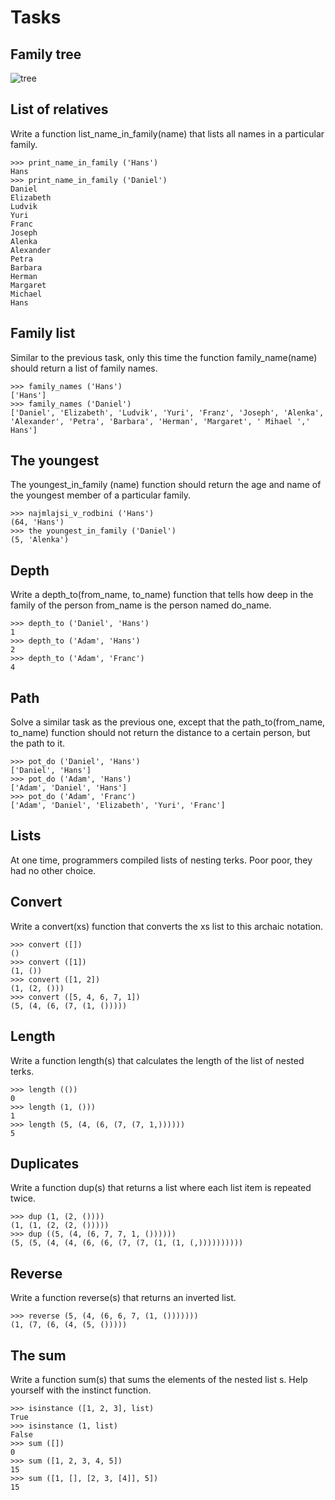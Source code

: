 # Tasks
## Family tree
<img src="https://ucilnica.fri.uni-lj.si/file.php/166/vaje/novak.png" 
alt="tree" />

## List of relatives
Write a function list_name_in_family(name) that lists all names in a particular family.
```
>>> print_name_in_family ('Hans')
Hans
>>> print_name_in_family ('Daniel')
Daniel
Elizabeth
Ludvik
Yuri
Franc
Joseph
Alenka
Alexander
Petra
Barbara
Herman
Margaret
Michael
Hans
```
## Family list
Similar to the previous task, only this time the function family_name(name) should return a list of family names.
```
>>> family_names ('Hans')
['Hans']
>>> family_names ('Daniel')
['Daniel', 'Elizabeth', 'Ludvik', 'Yuri', 'Franz', 'Joseph', 'Alenka', 'Alexander', 'Petra', 'Barbara', 'Herman', 'Margaret', ' Mihael ',' Hans']
```
## The youngest
The youngest_in_family (name) function should return the age and name of the youngest member of a particular family.
```
>>> najmlajsi_v_rodbini ('Hans')
(64, 'Hans')
>>> the youngest_in_family ('Daniel')
(5, 'Alenka')
```
## Depth
Write a depth_to(from_name, to_name) function that tells how deep in the family of the person from_name is the person named do_name.
```
>>> depth_to ('Daniel', 'Hans')
1
>>> depth_to ('Adam', 'Hans')
2
>>> depth_to ('Adam', 'Franc')
4
```
## Path
Solve a similar task as the previous one, except that the path_to(from_name, to_name) function should not return the distance to a certain person, but the path to it.
```
>>> pot_do ('Daniel', 'Hans')
['Daniel', 'Hans']
>>> pot_do ('Adam', 'Hans')
['Adam', 'Daniel', 'Hans']
>>> pot_do ('Adam', 'Franc')
['Adam', 'Daniel', 'Elizabeth', 'Yuri', 'Franc']
```
## Lists
At one time, programmers compiled lists of nesting terks. Poor poor, they had no other choice.

## Convert
Write a convert(xs) function that converts the xs list to this archaic notation.
```
>>> convert ([])
()
>>> convert ([1])
(1, ())
>>> convert ([1, 2])
(1, (2, ()))
>>> convert ([5, 4, 6, 7, 1])
(5, (4, (6, (7, (1, ()))))
```
## Length
Write a function length(s) that calculates the length of the list of nested terks.
```
>>> length (())
0
>>> length (1, ()))
1
>>> length (5, (4, (6, (7, (7, 1,))))))
5
```
## Duplicates
Write a function dup(s) that returns a list where each list item is repeated twice.
```
>>> dup (1, (2, ())))
(1, (1, (2, (2, ()))))
>>> dup ((5, (4, (6, 7, 7, 1, ())))))
(5, (5, (4, (4, (6, (6, (7, (7, (1, (1, (,))))))))))
```
## Reverse
Write a function reverse(s) that returns an inverted list.
```
>>> reverse (5, (4, (6, 6, 7, (1, ()))))))
(1, (7, (6, (4, (5, ()))))
```
## The sum
Write a function sum(s) that sums the elements of the nested list s. Help yourself with the instinct function.
```
>>> isinstance ([1, 2, 3], list)
True
>>> isinstance (1, list)
False
>>> sum ([])
0
>>> sum ([1, 2, 3, 4, 5])
15
>>> sum ([1, [], [2, 3, [4]], 5])
15
```
